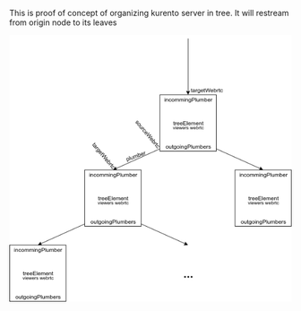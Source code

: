 This is proof of concept of organizing kurento server in tree. It will restream from origin node to its leaves

![Diagram](/src/doc/treeDiagram/treeDiagram.png?raw=true)
